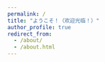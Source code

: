 ```yaml
---
permalink: /
title: "ようこそ！（欢迎光临！）"
author_profile: true
redirect_from: 
  - /about/
  - /about.html
---
```


